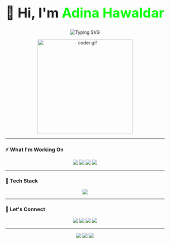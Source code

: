 <!-- 👑 NAME DISPLAYED PROMINENTLY -->
<h1 align="center" style="font-weight: bold; font-size: 3em;">
  👋 Hi, I'm <span style="color:#00FF00;">Adina Hawaldar</span>
</h1>

<!-- 🧠 TYPING INTRO -->
<p align="center">
  <img src="https://readme-typing-svg.demolab.com?font=Fira+Code&size=26&pause=1000&color=00FF00&center=true&vCenter=true&width=700&lines=Full-Stack+Web+Dev+%7C+Cloud+Explorer+%7C+AI+Learner;Transforming+Ideas+into+Digital+Reality+%F0%9F%92%A1" alt="Typing SVG" />
</p>

<!-- DEV ANIMATION -->
<p align="center">
  <img src="https://cdn.dribbble.com/users/1162077/screenshots/3848914/programmer.gif" width="300" alt="coder gif"/>
</p>


---

### ⚡ What I'm Working On

<p align="center">
  <img src="https://img.shields.io/badge/-Cloud%20Computing-blueviolet?style=for-the-badge&logo=cloudflare&logoColor=white" />
  <img src="https://img.shields.io/badge/-AI%20%2F%20ML-black?style=for-the-badge&logo=openai&logoColor=white" />
  <img src="https://img.shields.io/badge/-Web%20Development-brightgreen?style=for-the-badge&logo=webflow&logoColor=white" />
  <img src="https://img.shields.io/badge/-UI%2FUX%20Design-ff69b4?style=for-the-badge&logo=figma&logoColor=white" />
</p>

---

### 🧠 Tech Stack

<p align="center">
  <img src="https://skillicons.dev/icons?i=html,css,js,ts,react,nextjs,nodejs,express,py,java,cpp,mongodb,mysql,docker,git,tailwind,figma,vscode" />
</p>

---

### 🤝 Let's Connect

<p align="center">
  <a href="mailto:adinahawaldar@email.com"><img src="https://img.shields.io/badge/Gmail-D14836?style=for-the-badge&logo=gmail&logoColor=white"></a>
  <a href="https://linkedin.com/in/adinahawaldar"><img src="https://img.shields.io/badge/LinkedIn-0077B5?style=for-the-badge&logo=linkedin&logoColor=white"></a>
  <a href="https://github.com/adinahawaldar"><img src="https://img.shields.io/badge/GitHub-181717?style=for-the-badge&logo=github&logoColor=white"></a>
  <a href="https://yourportfolio.com"><img src="https://img.shields.io/badge/Portfolio-000000?style=for-the-badge&logo=vercel&logoColor=white"></a>
</p>

---

<p align="center">
  <img src="https://img.shields.io/badge/%F0%9F%92%9A+Code+with+Purpose-blue?style=for-the-badge" />
  <img src="https://img.shields.io/badge/%F0%9F%92%A1+Create+with+Passion-red?style=for-the-badge" />
  <img src="https://img.shields.io/badge/%F0%9F%93%A2+Always+Learning-yellow?style=for-the-badge" />
</p>
